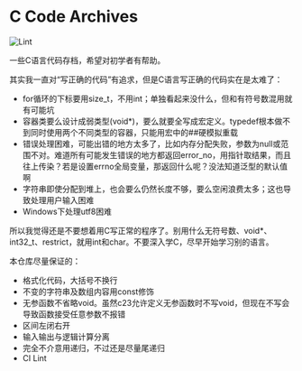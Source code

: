# C Code Archives

![Lint](https://github.com/imba-tjd/C-Code-Archives/workflows/Lint/badge.svg)

一些C语言代码存档，希望对初学者有帮助。

其实我一直对“写正确的代码”有追求，但是C语言写正确的代码实在是太难了：

* for循环的下标要用size_t，不用int；单独看起来没什么，但和有符号数混用就有可能坑
* 容器类要么设计成弱类型(void*)，要么就要全写成宏定义。typedef根本做不到同时使用两个不同类型的容器，只能用宏中的##硬模拟重载
* 错误处理困难，可能出错的地方太多了，比如内存分配失败，参数为null或范围不对。难道所有可能发生错误的地方都返回error_no，用指针取结果，而且往上传染？若是设置errno全局变量，那返回什么呢？没法知道泛型的默认值啊
* 字符串即使分配到堆上，也会要么仍然长度不够，要么空闲浪费太多；这也导致处理用户输入困难
* Windows下处理utf8困难

所以我觉得还是不要想着用C写正常的程序了。别用什么无符号数、void*、int32_t、restrict，就用int和char。不要深入学C，尽早开始学习别的语言。

本仓库尽量保证的：

* 格式化代码，大括号不换行
* 不变的字符串及数组内容用const修饰
* 无参函数不省略void。虽然c23允许定义无参函数时不写void，但现在不写会导致函数接受任意参数不报错
* 区间左闭右开
* 输入输出与逻辑计算分离
* 完全不介意用递归，不过还是尽量尾递归
* CI Lint
